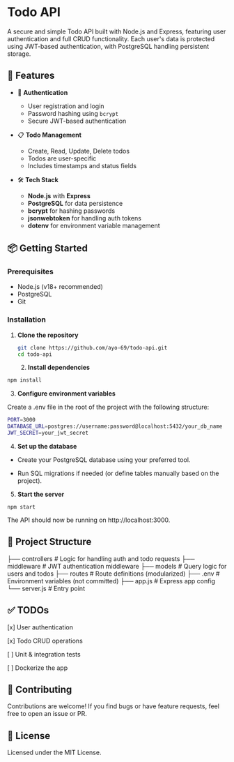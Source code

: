 # Todo API

A secure and simple Todo API built with Node.js and Express, featuring user authentication and full CRUD functionality. Each user's data is protected using JWT-based authentication, with PostgreSQL handling persistent storage.

## 🚀 Features

- 🔐 **Authentication**
  - User registration and login
  - Password hashing using `bcrypt`
  - Secure JWT-based authentication

- 📋 **Todo Management**
  - Create, Read, Update, Delete todos
  - Todos are user-specific
  - Includes timestamps and status fields

- 🛠️ **Tech Stack**
  - **Node.js** with **Express**
  - **PostgreSQL** for data persistence
  - **bcrypt** for hashing passwords
  - **jsonwebtoken** for handling auth tokens
  - **dotenv** for environment variable management

## 📦 Getting Started

### Prerequisites

- Node.js (v18+ recommended)
- PostgreSQL
- Git

### Installation

1. **Clone the repository**

   ```bash
   git clone https://github.com/ayo-69/todo-api.git
   cd todo-api
   ````
   2. **Install dependencies**

``` bash
npm install
````

3. **Configure environment variables**

Create a .env file in the root of the project with the following structure:

``` bash
PORT=3000
DATABASE_URL=postgres://username:password@localhost:5432/your_db_name
JWT_SECRET=your_jwt_secret
````

4. **Set up the database**

- Create your PostgreSQL database using your preferred tool.

- Run SQL migrations if needed (or define tables manually based on the project).

5. **Start the server**

``` shell
npm start
````

The API should now be running on http://localhost:3000.



## 📁 Project Structure

├── controllers      # Logic for handling auth and todo requests
├── middleware       # JWT authentication middleware
├── models           # Query logic for users and todos
├── routes           # Route definitions (modularized)
├── .env             # Environment variables (not committed)
├── app.js           # Express app config
└── server.js        # Entry point

## ✅ TODOs

[x] User authentication

[x] Todo CRUD operations

[ ] Unit & integration tests

[ ] Dockerize the app


## 🤝 Contributing

Contributions are welcome! If you find bugs or have feature requests, feel free to open an issue or PR.

## 📝 License

Licensed under the MIT License.
